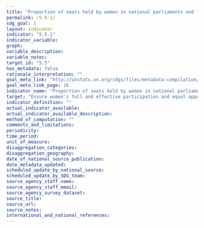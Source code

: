 ```yaml
---
title: "Proportion of seats held by women in national parliaments and local governments"
permalink: /5-5-1/
sdg_goal: 5
layout: indicator
indicator: "5.5.1"
indicator_variable: 
graph: 
variable_description: 
variable_notes: 
target_id: "5.5"
has_metadata: false
rationale_interpretation: ""
goal_meta_link: "http://unstats.un.org/sdgs/files/metadata-compilation/Metadata-Goal-5.pdf"
goal_meta_link_page: 16
indicator_name: "Proportion of seats held by women in national parliaments and local governments"
target: "Ensure women's full and effective participation and equal opportunities for leadership at all levels of decision-making in political, economic and public life"
indicator_definition: ""
actual_indicator_available: 
actual_indicator_available_description: 
method_of_computation: ""
comments_and_limitations: 
periodicity: 
time_period: 
unit_of_measure: 
disaggregation_categories: 
disaggregation_geography: 
date_of_national_source_publication: 
date_metadata_updated: 
scheduled_update_by_national_source: 
scheduled_update_by_SDG_team: 
source_agency_staff_name: 
source_agency_staff_email: 
source_agency_survey_dataset: 
source_title: 
source_url: 
source_notes: 
international_and_national_references: 
---
```


